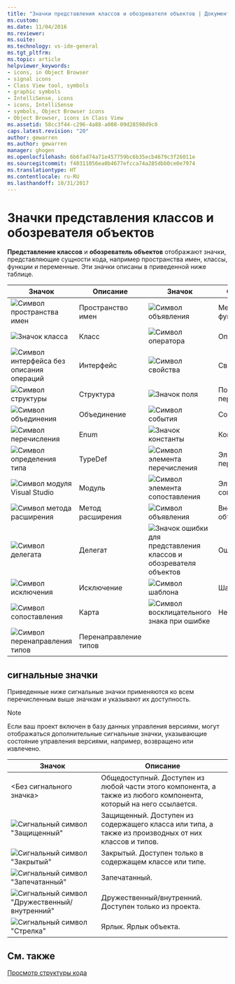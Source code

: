 ```yaml
---
title: "Значки представления классов и обозревателя объектов | Документы Майкрософт"
ms.custom: 
ms.date: 11/04/2016
ms.reviewer: 
ms.suite: 
ms.technology: vs-ide-general
ms.tgt_pltfrm: 
ms.topic: article
helpviewer_keywords:
- icons, in Object Browser
- signal icons
- Class View tool, symbols
- graphic symbols
- IntelliSense, icons
- icons, IntelliSense
- symbols, Object Browser icons
- Object Browser, icons in Class View
ms.assetid: 58cc3f44-c296-4a88-a008-09d28598d9c0
caps.latest.revision: "20"
author: gewarren
ms.author: gewarren
manager: ghogen
ms.openlocfilehash: 6b6fad74a71e457759bc6b35ecb4679c3f26011e
ms.sourcegitcommit: f40311056ea0b4677efcca74a285dbb0ce0e7974
ms.translationtype: HT
ms.contentlocale: ru-RU
ms.lasthandoff: 10/31/2017
---
```

# <a name="class-view-and-object-browser-icons"></a>Значки представления классов и обозревателя объектов
**Представление классов** и **обозреватель объектов** отображают значки, представляющие сущности кода, например пространства имен, классы, функции и переменные. Эти значки описаны в приведенной ниже таблице.  
  
|Значок|Описание|Значок|Описание|  
|----------|-----------------|----------|-----------------|  
|![Символ пространства имен](../ide/media/vxnamespace_icon.gif "vxNamespace_Icon")|Пространство имен|![Символ объявления](../ide/media/vxmethod_icon.gif "vxMethod_Icon")|Метод или функция|  
|![Значок класса](../ide/media/vxclass_icon.gif "vxClass_Icon")|Класс|![Символ оператора](../ide/media/vxoperator_icon.gif "vxOperator_Icon")|Оператор|  
|![Символ интерфейса без описания операций](../ide/media/vxinterface_icon.gif "vxInterface_Icon")|Интерфейс|![Символ свойства](../ide/media/vxproperty_icon.gif "vxProperty_Icon")|Свойство|  
|![Символ структуры](../ide/media/vxstruct_icon.gif "vxStruct_Icon")|Структура|![Значок поля](../ide/media/vxfield_icon.gif "vxField_Icon")|Поле или переменная|  
|![Символ объединения](../ide/media/vxunion_icon.gif "vxUnion_Icon")|Объединение|![Символ события](../ide/media/vxevent_icon.gif "vxEvent_Icon")|Событие|  
|![Символ перечисления](../ide/media/vxenum_icon.gif "vxEnum_Icon")|Enum|![Значок константы](../ide/media/vxconstant_icon.gif "vxConstant_Icon")|Константа|  
|![Символ определения типа](../ide/media/vxtypedef_icon.gif "vxTypeDef_Icon")|TypeDef|![Символ элемента перечисления](../ide/media/vxenumitem_icon.gif "vxEnumItem_Icon")|Элемент перечисления|  
|![Символ модуля Visual Studio](../ide/media/vxmodule_icon.gif "vxModule_Icon")|Модуль|![Символ элемента сопоставления](../ide/media/vxmapitem_icon.gif "vxMapItem_Icon")|Элемент сопоставления|  
|![Символ метода расширения](../ide/media/extensionmethod.gif "ExtensionMethod")|Метод расширения|![Символ объявления](../ide/media/vxmethod_icon.gif "vxMethod_Icon")|Внешнее объявление|  
|![Символ делегата](../ide/media/vxdelegate_icon.gif "vxDelegate_Icon")|Делегат|![Значок ошибки для представления классов и обозревателя объектов](../ide/media/erroricon.gif "ErrorIcon")|Ошибка|  
|![Символ исключения](../ide/media/vxexception_icon.gif "vxException_Icon")|Исключение|![Символ шаблона](../ide/media/vxtemplate_icon.gif "vxTemplate_Icon")|Шаблон|  
|![Символ сопоставления](../ide/media/vxmap_icon.gif "vxMap_Icon")|Карта|![Символ восклицательного знака при ошибке](../ide/media/vxerror_icon.gif "vxError_Icon")|Неизвестно|  
|![Символ перенаправления типов](../ide/media/ob_type_forward.gif "ob_type_forward")|Перенаправление типов|||  
  
## <a name="signal-icons"></a>сигнальные значки  
 Приведенные ниже сигнальные значки применяются ко всем перечисленным выше значкам и указывают их доступность.  
  
> [!NOTE]
>  Если ваш проект включен в базу данных управления версиями, могут отображаться дополнительные сигнальные значки, указывающие состояние управления версиями, например, возвращено или извлечено.  
  
|Значок|Описание|  
|----------|-----------------|  
|\<Без сигнального значка>|Общедоступный. Доступен из любой части этого компонента, а также из любого компонента, который на него ссылается.|  
|![Сигнальный символ "Защищенный"](../ide/media/vxsignal_icon_key.gif "vxSignal_Icon_Key")|Защищенный. Доступен из содержащего класса или типа, а также из производных от них классов и типов.|  
|![Сигнальный символ "Закрытый"](../ide/media/vxsignal_icon_lock.gif "vxSignal_Icon_Lock")|Закрытый. Доступен только в содержащем классе или типе.|  
|![Сигнальный символ "Запечатанный"](../ide/media/vxsignal_icon_envelope.gif "vxSignal_Icon_Envelope")|Запечатанный.|  
|![Сигнальный символ "Дружественный&#47;внутренний"](../ide/media/vxsignal_icon_diamond.gif "vxSignal_Icon_Diamond")|Дружественный/внутренний. Доступен только из проекта.|  
|![Сигнальный символ "Стрелка"](../ide/media/vxsignal_icon_arrow.gif "vxSignal_Icon_Arrow")|Ярлык. Ярлык объекта.|  
  
## <a name="see-also"></a>См. также  
 [Просмотр структуры кода](../ide/viewing-the-structure-of-code.md)
